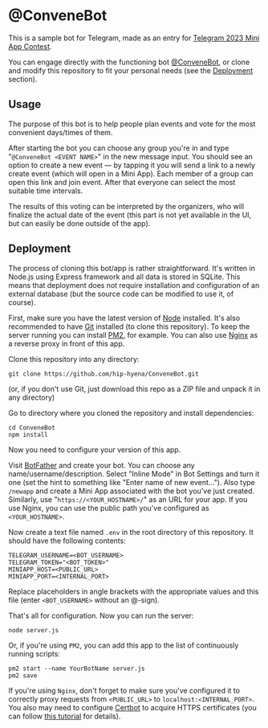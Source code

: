 # @ConveneBot

This is a sample bot for Telegram, made as an entry for [Telegram 2023 Mini App Contest](https://t.me/contest/327).

You can engage directly with the functioning bot [@ConveneBot](https://t.me/ConveneBot), or clone and modify this repository to fit your personal needs (see the [Deployment](#Deployment) section).

## Usage

The purpose of this bot is to help people plan events and vote for the most convenient days/times of them.

After starting the bot you can choose any group you're in and type "`@ConveneBot <EVENT NAME>`" in the new message input. You should see an option to create a new event — by tapping it you will send a link to a newly create event (which will open in a Mini App). Each member of a group can open this link and join event. After that everyone can select the most suitable time intervals.

The results of this voting can be interpreted by the organizers, who will finalize the actual date of the event (this part is not yet available in the UI, but can easily be done outside of the app).

## Deployment

The process of cloning this bot/app is rather straightforward. It's written in Node.js using Express framework and all data is stored in SQLite. This means that deployment does not require installation and configuration of an external database (but the source code can be modified to use it, of course).

First, make sure you have the latest version of [Node](https://nodejs.org/en) installed. It's also recommended to have [Git](https://git-scm.com/downloads) installed (to clone this repository). To keep the server running you can install [PM2](https://pm2.keymetrics.io/), for example. You can also use [Nginx](https://nginx.org/en/download.html) as a reverse proxy in front of this app.

Clone this repository into any directory:
```
git clone https://github.com/hip-hyena/ConveneBot.git
```
(or, if you don't use Git, just download this repo as a ZIP file and unpack it in any directory)

Go to directory where you cloned the repository and install dependencies:
```
cd ConveneBot
npm install
```

Now you need to configure your version of this app.

Visit [BotFather](https://t.me/BotFather) and create your bot. You can choose any name/username/description. Select "Inline Mode" in Bot Settings and turn it one (set the hint to something like "Enter name of new event..."). Also type `/newapp` and create a Mini App associated with the bot you've just created. Similarly, use "`https://<YOUR_HOSTNAME>/`" as an URL for your app. If you use Nginx, you can use the public path you've configured as `<YOUR_HOSTNAME>`.

Now create a text file named `.env` in the root directory of this repository. It should have the following contents:
```
TELEGRAM_USERNAME=<BOT_USERNAME>
TELEGRAM_TOKEN="<BOT_TOKEN>"
MINIAPP_HOST=<PUBLIC_URL>
MINIAPP_PORT=<INTERNAL_PORT>
```

Replace placeholders in angle brackets with the appropriate values and this file (enter `<BOT_USERNAME>` without an @-sign).

That's all for configuration. Now you can run the server:
```
node server.js
```

Or, if you're using `PM2`, you can add this app to the list of continuously running scripts:
```
pm2 start --name YourBotName server.js
pm2 save
```

If you're using `Nginx`, don't forget to make sure you've configured it to correctly proxy requests from `<PUBLIC_URL>` to `localhost:<INTERNAL_PORT>`. You also may need to configure [Certbot](https://certbot.eff.org/) to acquire HTTPS certificates (you can follow [this tutorial](https://www.digitalocean.com/community/tutorials/how-to-secure-nginx-with-let-s-encrypt-on-ubuntu-20-04) for details).